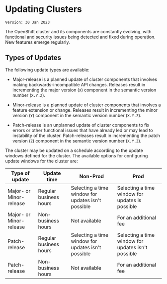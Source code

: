 # Updating Clusters

`Version: 30 Jan 2023`

The OpenShift cluster and its components are constantly evolving, with functional and security issues being detected and fixed during operation. New features emerge regularly.

## Types of Updates

The following update types are available:

* Major-release is a planned update of cluster components that involves making backwards-incompatible API changes. Releases result in incrementing the major version (`X`) component in the semantic version number (`X.Y.Z`).

* Minor-release is a planned update of cluster components that involves a feature extension or change. Releases result in incrementing the minor version (`Y`) component in the semantic version number (`X.Y.Z`).

* Patch-release is an unplanned update of cluster components to fix errors or other functional issues that have already led or may lead to instability of the cluster. Patch-releases result in incrementing the patch version (`Z`) component in the semantic version number (`X.Y.Z`).

The cluster may be updated on a schedule according to the update windows defined for the cluster. The available options for configuring update windows for the cluster are:

Type of update | Update time | Non-Prod | Prod
--- | --- | --- | ---
Major- or Minor-release | Regular business hours | Selecting a time window for updates isn't possible | Selecting a time window for updates is possible
Major- or Minor-release | Non-business hours | Not available | For an additional fee
Patch-release | Regular business hours | Selecting a time window for updates isn't possible | Selecting a time window for updates isn't possible
Patch-release | Non-business hours | Not available | For an additional fee
